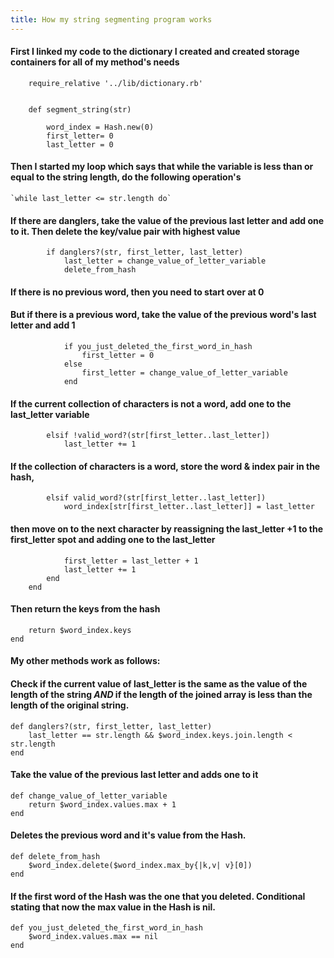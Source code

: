 ```yaml
---
title: How my string segmenting program works
---
```


#### First I linked my code to the dictionary I created and created storage containers for all of my method's needs
```
	require_relative '../lib/dictionary.rb'


	def segment_string(str) 

	    word_index = Hash.new(0)
	    first_letter= 0
	    last_letter = 0

```

#### Then I started my loop which says that while the variable is less than or equal to the string length, do the following operation's

	`while last_letter <= str.length do`


#### If there are danglers, take the value of the previous last letter and add one to it. Then delete the key/value pair with highest value 

```
		if danglers?(str, first_letter, last_letter)
			last_letter = change_value_of_letter_variable
			delete_from_hash

```

#### If there is no previous word, then you need to start over at 0

#### But if there is a previous word, take the value of the previous word's last letter and add 1
			

```
			if you_just_deleted_the_first_word_in_hash
				first_letter = 0
			else 
				first_letter = change_value_of_letter_variable
			end
```


#### If the current collection of characters is not a word, add one to the last_letter variable


```
		elsif !valid_word?(str[first_letter..last_letter])
			last_letter += 1
```


#### If the collection of characters is a word, store the word & index pair in the hash,


```
		elsif valid_word?(str[first_letter..last_letter])
			word_index[str[first_letter..last_letter]] = last_letter	

```


#### then move on to the next character by reassigning the last_letter +1 to the first_letter spot and adding one to the last_letter


```
			first_letter = last_letter + 1
			last_letter += 1
		end
	end
```

#### Then return the keys from the hash

```
	return $word_index.keys
end
```

#### My other methods work as follows:


#### Check if the current value of last_letter is the same as the value of the length of the string _AND_ if the length of the joined array is less than the length of the original string.


```
def danglers?(str, first_letter, last_letter)
	last_letter == str.length && $word_index.keys.join.length < str.length
end
```


#### Take the value of the previous last letter and adds one to it


```
def change_value_of_letter_variable
	return $word_index.values.max + 1
end
```

#### Deletes the previous word and it's value from the Hash.
```
def delete_from_hash
	$word_index.delete($word_index.max_by{|k,v| v}[0])
end
```

#### If the first word of the Hash was the one that you deleted. Conditional stating that now the max value in the Hash is nil.

```
def you_just_deleted_the_first_word_in_hash
	$word_index.values.max == nil
end
```

